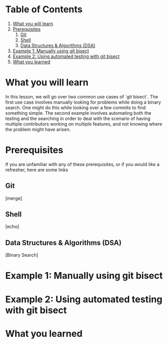 
# Table of Contents

1.  [What you will learn](#orge97ced6)
2.  [Prerequisites](#orgb8b09a4)
    1.  [Git](#orgce1a4cb)
    2.  [Shell](#org8f31520)
    3.  [Data Structures & Algorithms (DSA)](#orgf017b8a)
3.  [Example 1: Manually using git bisect](#org25d0a89)
4.  [Example 2: Using automated testing with git bisect](#orgd0ac93c)
5.  [What you learned](#orgd9a457f)



<a id="orge97ced6"></a>

# What you will learn

In this lesson, we will go over two common use cases of \`git bisect\`. The first use case involves manually looking for problems while doing a binary search. One might do this while looking over a few commits to find something simple. The second example involves automating both the testing and the searching in order to deal with the scenario of having multiple contributors working on multiple features, and not knowing where the problem might have arisen.


<a id="orgb8b09a4"></a>

# Prerequisites

If you are unfamiliar with any of these prerequisites, or if you would like a refresher, here are some links


<a id="orgce1a4cb"></a>

## Git

[merge]


<a id="org8f31520"></a>

## Shell

[echo]


<a id="orgf017b8a"></a>

## Data Structures & Algorithms (DSA)

[Binary Search]


<a id="org25d0a89"></a>

# Example 1: Manually using git bisect


<a id="orgd0ac93c"></a>

# Example 2: Using automated testing with git bisect


<a id="orgd9a457f"></a>

# What you learned

